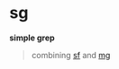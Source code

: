 # sg

**simple grep** 

> combining [sf](https://github.com/Phydon/sf) and [mg](https://github.com/Phydon/mg)
